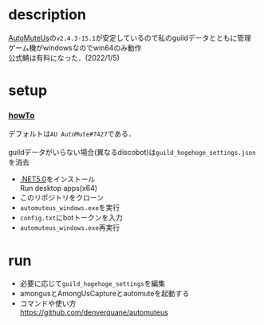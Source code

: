 # description
[AutoMuteUs](https://github.com/denverquane/automuteus)の`v2.4.3-15.1`が安定しているので私のguildデータとともに管理<br>
ゲーム機がwindowsなのでwin64のみ動作<br>
公式鯖は有料になった．(2022/1/5)
# setup
### [howTo](https://aquasoftware.net/blog/?p=1415)<br>
デフォルトは`AU AutoMute#7427`である．<br><br>
guildデータがいらない場合(異なるdiscobot)は`guild_hogehoge_settings.json`を消去<br>
- [.NET5.0](https://dotnet.microsoft.com/en-us/download/dotnet/5.0/runtime)をインストール<br>
Run desktop apps(x64)
- このリポジトリをクローン
- `automuteus_windows.exe`を実行
- `config.txt`にbotトークンを入力
- `automuteus_windows.exe`再実行
# run
- 必要に応じて`guild_hogehoge_settings`を編集
- amongusとAmongUsCaptureとautomuteを起動する
- コマンドや使い方<br>
https://github.com/denverquane/automuteus
